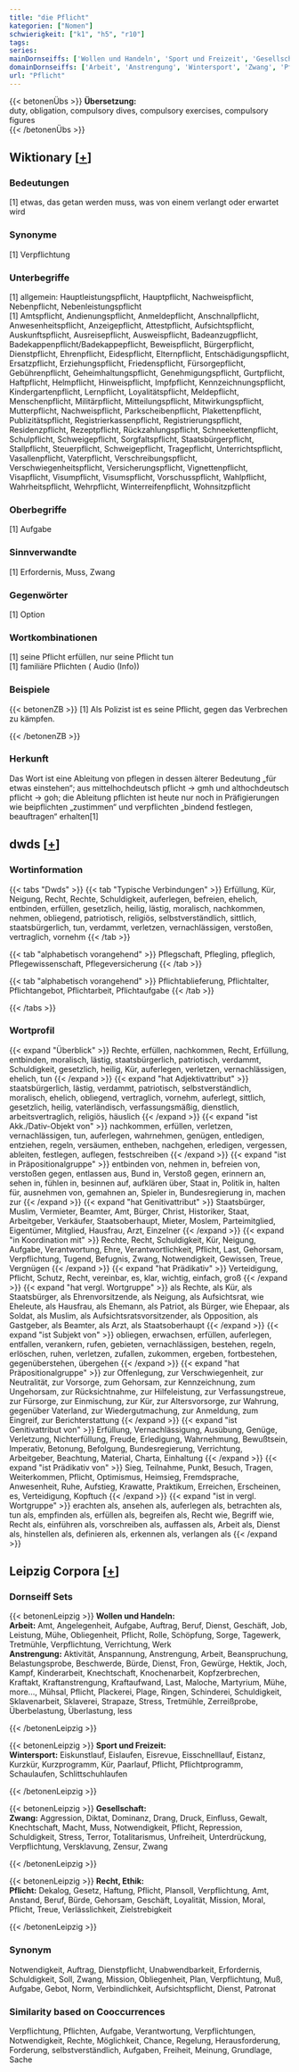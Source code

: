 ```yaml
---
title: "die Pflicht"
kategorien: ["Nomen"]
schwierigkeit: ["k1", "h5", "r10"]
tags:
series:
mainDornseiffs: ['Wollen und Handeln', 'Sport und Freizeit', 'Gesellschaft', 'Recht, Ethik']
domainDornseiffs: ['Arbeit', 'Anstrengung', 'Wintersport', 'Zwang', 'Pflicht']
url: "Pflicht"
---
```


{{< betonenÜbs >}}
**Übersetzung:**  
duty, obligation, compulsory dives, compulsory exercises, compulsory  figures  
{{< /betonenÜbs >}}

## Wiktionary [[+](https://de.wiktionary.org/wiki/Pflicht)]

### Bedeutungen
[1] etwas, das getan werden muss, was von einem verlangt oder erwartet wird  

### Synonyme
[1] Verpflichtung  

### Unterbegriffe
[1] allgemein: Hauptleistungspflicht, Hauptpflicht, Nachweispflicht, Nebenpflicht, Nebenleistungspflicht  
[1] Amtspflicht, Andienungspflicht, Anmeldepflicht, Anschnallpflicht, Anwesenheitspflicht, Anzeigepflicht, Attestpflicht, Aufsichtspflicht, Auskunftspflicht, Ausreisepflicht, Ausweispflicht, Badeanzugpflicht, Badekappenpflicht/Badekappepflicht, Beweispflicht, Bürgerpflicht, Dienstpflicht, Ehrenpflicht, Eidespflicht, Elternpflicht, Entschädigungspflicht, Ersatzpflicht, Erziehungspflicht, Friedenspflicht, Fürsorgepflicht, Gebührenpflicht, Geheimhaltungspflicht, Genehmigungspflicht, Gurtpflicht, Haftpflicht, Helmpflicht, Hinweispflicht, Impfpflicht, Kennzeichnungspflicht, Kindergartenpflicht, Lernpflicht, Loyalitätspflicht, Meldepflicht, Menschenpflicht, Militärpflicht, Mitteilungspflicht, Mitwirkungspflicht, Mutterpflicht, Nachweispflicht, Parkscheibenpflicht, Plakettenpflicht, Publizitätspflicht, Registrierkassenpflicht, Registrierungspflicht, Residenzpflicht, Rezeptpflicht, Rückzahlungspflicht, Schneekettenpflicht, Schulpflicht, Schweigepflicht, Sorgfaltspflicht, Staatsbürgerpflicht, Stallpflicht, Steuerpflicht, Schweigepflicht, Tragepflicht, Unterrichtspflicht, Vasallenpflicht, Vaterpflicht, Verschreibungspflicht, Verschwiegenheitspflicht, Versicherungspflicht, Vignettenpflicht, Visapflicht, Visumpflicht, Visumspflicht, Vorschusspflicht, Wahlpflicht, Wahrheitspflicht, Wehrpflicht, Winterreifenpflicht, Wohnsitzpflicht  

### Oberbegriffe
[1] Aufgabe  

### Sinnverwandte
[1] Erfordernis, Muss, Zwang  

### Gegenwörter
[1] Option  

### Wortkombinationen
[1] seine Pflicht erfüllen, nur seine Pflicht tun  
[1] familiäre Pflichten ( Audio (Info))  

### Beispiele
{{< betonenZB >}}
[1] Als Polizist ist es seine Pflicht, gegen das Verbrechen zu kämpfen.  

{{< /betonenZB >}}
### Herkunft
Das Wort ist eine Ableitung von pflegen in dessen älterer Bedeutung „für etwas einstehen“; aus mittelhochdeutsch pflicht → gmh und althochdeutsch pflicht → goh; die Ableitung pflichten ist heute nur noch in Präfigierungen wie beipflichten „zustimmen“ und verpflichten „bindend festlegen, beauftragen“ erhalten[1]  



## dwds [[+](https://www.dwds.de/wb/Pflicht)]

### Wortinformation
{{< tabs "Dwds" >}}
{{< tab "Typische Verbindungen" >}}
Erfüllung, Kür, Neigung, Recht, Rechte, Schuldigkeit, auferlegen, befreien, ehelich, entbinden, erfüllen, gesetzlich, heilig, lästig, moralisch, nachkommen, nehmen, obliegend, patriotisch, religiös, selbstverständlich, sittlich, staatsbürgerlich, tun, verdammt, verletzen, vernachlässigen, verstoßen, vertraglich, vornehm
{{< /tab >}}

{{< tab "alphabetisch vorangehend" >}}
Pflegschaft, Pflegling, pfleglich, Pflegewissenschaft, Pflegeversicherung
{{< /tab >}}

{{< tab "alphabetisch vorangehend" >}}
Pflichtablieferung, Pflichtalter, Pflichtangebot, Pflichtarbeit, Pflichtaufgabe
{{< /tab >}}

{{< /tabs >}}

### Wortprofil
{{< expand "Überblick" >}} Rechte, erfüllen, nachkommen, Recht, Erfüllung, entbinden, moralisch, lästig, staatsbürgerlich, patriotisch, verdammt, Schuldigkeit, gesetzlich, heilig, Kür, auferlegen, verletzen, vernachlässigen, ehelich, tun {{< /expand >}}
{{< expand "hat Adjektivattribut" >}} staatsbürgerlich, lästig, verdammt, patriotisch, selbstverständlich, moralisch, ehelich, obliegend, vertraglich, vornehm, auferlegt, sittlich, gesetzlich, heilig, vaterländisch, verfassungsmäßig, dienstlich, arbeitsvertraglich, religiös, häuslich {{< /expand >}}
{{< expand "ist Akk./Dativ-Objekt von" >}} nachkommen, erfüllen, verletzen, vernachlässigen, tun, auferlegen, wahrnehmen, genügen, entledigen, entziehen, regeln, versäumen, entheben, nachgehen, erledigen, vergessen, ableiten, festlegen, auflegen, festschreiben {{< /expand >}}
{{< expand "ist in Präpositionalgruppe" >}} entbinden von, nehmen in, befreien von, verstoßen gegen, entlassen aus, Bund in, Verstoß gegen, erinnern an, sehen in, fühlen in, besinnen auf, aufklären über, Staat in, Politik in, halten für, ausnehmen von, gemahnen an, Spieler in, Bundesregierung in, machen zur {{< /expand >}}
{{< expand "hat Genitivattribut" >}} Staatsbürger, Muslim, Vermieter, Beamter, Amt, Bürger, Christ, Historiker, Staat, Arbeitgeber, Verkäufer, Staatsoberhaupt, Mieter, Moslem, Parteimitglied, Eigentümer, Mitglied, Hausfrau, Arzt, Einzelner {{< /expand >}}
{{< expand "in Koordination mit" >}} Rechte, Recht, Schuldigkeit, Kür, Neigung, Aufgabe, Verantwortung, Ehre, Verantwortlichkeit, Pflicht, Last, Gehorsam, Verpflichtung, Tugend, Befugnis, Zwang, Notwendigkeit, Gewissen, Treue, Vergnügen {{< /expand >}}
{{< expand "hat Prädikativ" >}} Verteidigung, Pflicht, Schutz, Recht, vereinbar, es, klar, wichtig, einfach, groß {{< /expand >}}
{{< expand "hat vergl. Wortgruppe" >}} als Rechte, als Kür, als Staatsbürger, als Ehrenvorsitzende, als Neigung, als Aufsichtsrat, wie Eheleute, als Hausfrau, als Ehemann, als Patriot, als Bürger, wie Ehepaar, als Soldat, als Muslim, als Aufsichtsratsvorsitzender, als Opposition, als Gastgeber, als Beamter, als Arzt, als Staatsoberhaupt {{< /expand >}}
{{< expand "ist Subjekt von" >}} obliegen, erwachsen, erfüllen, auferlegen, entfallen, verankern, rufen, gebieten, vernachlässigen, bestehen, regeln, erlöschen, ruhen, verletzen, zufallen, zukommen, ergeben, fortbestehen, gegenüberstehen, übergehen {{< /expand >}}
{{< expand "hat Präpositionalgruppe" >}} zur Offenlegung, zur Verschwiegenheit, zur Neutralität, zur Vorsorge, zum Gehorsam, zur Kennzeichnung, zum Ungehorsam, zur Rücksichtnahme, zur Hilfeleistung, zur Verfassungstreue, zur Fürsorge, zur Einmischung, zur Kür, zur Altersvorsorge, zur Wahrung, gegenüber Vaterland, zur Wiedergutmachung, zur Anmeldung, zum Eingreif, zur Berichterstattung {{< /expand >}}
{{< expand "ist Genitivattribut von" >}} Erfüllung, Vernachlässigung, Ausübung, Genüge, Verletzung, Nichterfüllung, Freude, Erledigung, Wahrnehmung, Bewußtsein, Imperativ, Betonung, Befolgung, Bundesregierung, Verrichtung, Arbeitgeber, Beachtung, Material, Charta, Einhaltung {{< /expand >}}
{{< expand "ist Prädikativ von" >}} Sieg, Teilnahme, Punkt, Besuch, Tragen, Weiterkommen, Pflicht, Optimismus, Heimsieg, Fremdsprache, Anwesenheit, Ruhe, Aufstieg, Krawatte, Praktikum, Erreichen, Erscheinen, es, Verteidigung, Kopftuch {{< /expand >}}
{{< expand "ist in vergl. Wortgruppe" >}} erachten als, ansehen als, auferlegen als, betrachten als, tun als, empfinden als, erfüllen als, begreifen als, Recht wie, Begriff wie, Recht als, einführen als, vorschreiben als, auffassen als, Arbeit als, Dienst als, hinstellen als, definieren als, erkennen als, verlangen als {{< /expand >}}

## Leipzig Corpora [[+](https://corpora.uni-leipzig.de/en/res?word=Pflicht&corpusId=deu_newscrawl-public_2018)]

### Dornseiff Sets
{{< betonenLeipzig >}}
**Wollen und Handeln:**  
**Arbeit:** Amt, Angelegenheit, Aufgabe, Auftrag, Beruf, Dienst, Geschäft, Job, Leistung, Mühe, Obliegenheit, Pflicht, Rolle, Schöpfung, Sorge, Tagewerk, Tretmühle, Verpflichtung, Verrichtung, Werk  
**Anstrengung:** Aktivität, Anspannung, Anstrengung, Arbeit, Beanspruchung, Belastungsprobe, Beschwerde, Bürde, Dienst, Fron, Gewürge, Hektik, Joch, Kampf, Kinderarbeit, Knechtschaft, Knochenarbeit, Kopfzerbrechen, Kraftakt, Kraftanstrengung, Kraftaufwand, Last, Maloche, Martyrium, Mühe, more..., Mühsal, Pflicht, Plackerei, Plage, Ringen, Schinderei, Schuldigkeit, Sklavenarbeit, Sklaverei, Strapaze, Stress, Tretmühle, Zerreißprobe, Überbelastung, Überlastung, less  

{{< /betonenLeipzig >}}


{{< betonenLeipzig >}}
**Sport und Freizeit:**  
**Wintersport:** Eiskunstlauf, Eislaufen, Eisrevue, Eisschnelllauf, Eistanz, Kurzkür, Kurzprogramm, Kür, Paarlauf, Pflicht, Pflichtprogramm, Schaulaufen, Schlittschuhlaufen  

{{< /betonenLeipzig >}}


{{< betonenLeipzig >}}
**Gesellschaft:**  
**Zwang:** Aggression, Diktat, Dominanz, Drang, Druck, Einfluss, Gewalt, Knechtschaft, Macht, Muss, Notwendigkeit, Pflicht, Repression, Schuldigkeit, Stress, Terror, Totalitarismus, Unfreiheit, Unterdrückung, Verpflichtung, Versklavung, Zensur, Zwang  

{{< /betonenLeipzig >}}


{{< betonenLeipzig >}}
**Recht, Ethik:**  
**Pflicht:** Dekalog, Gesetz, Haftung, Pflicht, Plansoll, Verpflichtung, Amt, Anstand, Beruf, Bürde, Gehorsam, Geschäft, Loyalität, Mission, Moral, Pflicht, Treue, Verlässlichkeit, Zielstrebigkeit  

{{< /betonenLeipzig >}}

### Synonym
Notwendigkeit, Auftrag, Dienstpflicht, Unabwendbarkeit, Erfordernis, Schuldigkeit, Soll, Zwang, Mission, Obliegenheit, Plan, Verpflichtung, Muß, Aufgabe, Gebot, Norm, Verbindlichkeit, Aufsichtspflicht, Dienst, Patronat


### Similarity based on Cooccurrences
Verpflichtung, Pflichten, Aufgabe, Verantwortung, Verpflichtungen, Notwendigkeit, Rechte, Möglichkeit, Chance, Regelung, Herausforderung, Forderung, selbstverständlich, Aufgaben, Freiheit, Meinung, Grundlage, Sache

